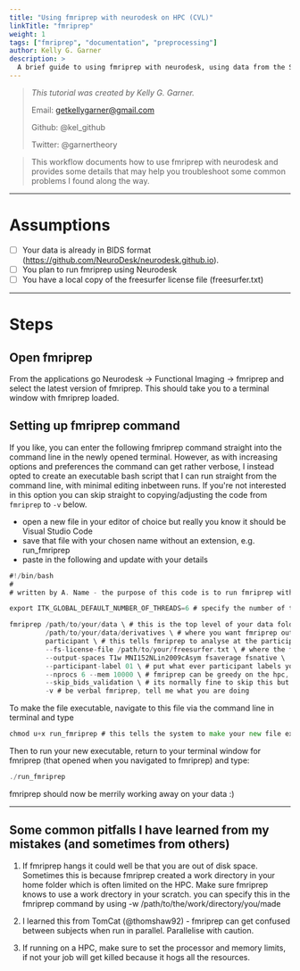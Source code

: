 ```yaml
---
title: "Using fmriprep with neurodesk on HPC (CVL)"
linkTitle: "fmriprep"
weight: 1
tags: ["fmriprep", "documentation", "preprocessing"]
author: Kelly G. Garner
description: > 
  A brief guide to using fmriprep with neurodesk, using data from the STRIAVISE project.
---
```



> _This tutorial was created by Kelly G. Garner._ 
>
> Email: getkellygarner@gmail.com
>
> Github: @kel_github
>
> Twitter: @garnertheory
>

> This workflow documents how to use fmriprep with neurodesk and provides some details that may help you troubleshoot some common problems I found along the way. 

---

# Assumptions

- [ ] Your data is already in BIDS format (https://github.com/NeuroDesk/neurodesk.github.io).
- [ ] You plan to run fmriprep using Neurodesk
- [ ] You have a local copy of the freesurfer license file (freesurfer.txt)

---

# Steps

## Open fmriprep 

From the applications go Neurodesk -> Functional Imaging -> fmriprep and select the latest version of fmriprep. This should take you to a terminal window with fmriprep loaded.

## Setting up fmriprep command

If you like, you can enter the following fmriprep command straight into the command line in the newly opened terminal. However, as with increasing options and preferences the command can get rather verbose, I instead opted to create an executable bash script that I can run straight from the command line, with minimal editing inbetween runs. If you're not interested in this option you can skip straight to copying/adjusting the code from `fmriprep` to `-v` below.

- open a new file in your editor of choice but really you know it should be Visual Studio Code
- save that file with your chosen name without an extension, e.g. run_fmriprep
- paste in the following and update with your details

```go
#!/bin/bash
#
# written by A. Name - the purpose of this code is to run fmriprep with neurodesk

export ITK_GLOBAL_DEFAULT_NUMBER_OF_THREADS=6 # specify the number of threads you want to use

fmriprep /path/to/your/data \ # this is the top level of your data folder
         /path/to/your/data/derivatives \ # where you want fmriprep output to be saved
         participant \ # this tells fmriprep to analyse at the participant level
         --fs-license-file /path/to/your/freesurfer.txt \ # where the freesurfer license file is
         --output-spaces T1w MNI152NLin2009cAsym fsaverage fsnative \ 
         --participant-label 01 \ # put what ever participant labels you want to analyse
         --nprocs 6 --mem 10000 \ # fmriprep can be greedy on the hpc, make sure it is not
         --skip_bids_validation \ # its normally fine to skip this but do make sure your data are BIDS enough
         -v # be verbal fmriprep, tell me what you are doing
```
To make the file executable, navigate to this file via the command line in terminal and type

```go
chmod u+x run_fmriprep # this tells the system to make your new file executable
```

Then to run your new executable, return to your terminal window for fmriprep (that opened when you navigated to fmriprep) and type:

```go
./run_fmriprep
```
fmriprep should now be merrily working away on your data :)

---

## Some common pitfalls I have learned from my mistakes (and sometimes from others)

1. If fmriprep hangs it could well be that you are out of disk space. Sometimes this is because fmriprep created a work directory in your home folder which is often limited on the HPC. Make sure fmriprep knows to use a work drectory in your scratch. you can specify this in the fmriprep command by using -w /path/to/the/work/directory/you/made

2. I learned this from TomCat (@thomshaw92) - fmriprep can get confused between subjects when run in parallel. Parallelise with caution.

3. If running on a HPC, make sure to set the processor and memory limits, if not your job will get killed because it hogs all the resources.